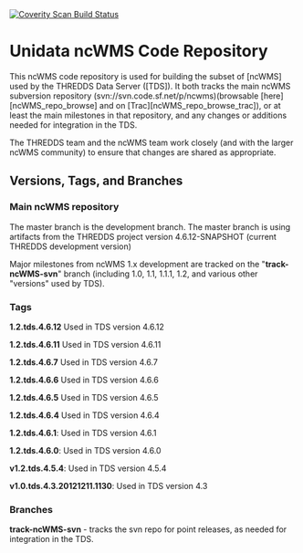 <a href="https://scan.coverity.com/projects/4053">
  <img alt="Coverity Scan Build Status"
       src="https://scan.coverity.com/projects/4053/badge.svg"/>
</a>

# Unidata ncWMS Code Repository

This ncWMS code repository is used for building the subset of [ncWMS]
used by the THREDDS Data Server ([TDS]).
It both tracks the main ncWMS subversion repository
(svn://svn.code.sf.net/p/ncwms)(browsable [here][ncWMS_repo_browse] and on
[Trac][ncWMS_repo_browse_trac]), or at least the main milestones in that
repository, and any changes or additions needed for integration in the TDS.

The THREDDS team and the ncWMS team work closely (and with the larger
ncWMS community) to ensure that changes are shared as appropriate.

## Versions, Tags, and Branches

### Main ncWMS repository

The master branch is the development branch. The master branch is using artifacts from
the THREDDS project version 4.6.12-SNAPSHOT (current THREDDS development version)

Major milestones from ncWMS 1.x development are tracked on the "**track-ncWMS-svn**"
branch (including 1.0, 1.1, 1.1.1, 1.2, and various other "versions" used by TDS).

### Tags

**1.2.tds.4.6.12**
Used in TDS version 4.6.12

**1.2.tds.4.6.11**
Used in TDS version 4.6.11

**1.2.tds.4.6.7**
Used in TDS version 4.6.7

**1.2.tds.4.6.6**
Used in TDS version 4.6.6

**1.2.tds.4.6.5**
Used in TDS version 4.6.5

**1.2.tds.4.6.4**
Used in TDS version 4.6.4

**1.2.tds.4.6.1**:
Used in TDS version 4.6.1

**1.2.tds.4.6.0**:
Used in TDS version 4.6.0

**v1.2.tds.4.5.4**:
Used in TDS version 4.5.4 

**v1.0.tds.4.3.20121211.1130**:
Used in TDS version 4.3 

### Branches

**track-ncWMS-svn** - tracks the svn repo for point releases, as needed for integration in the TDS.

